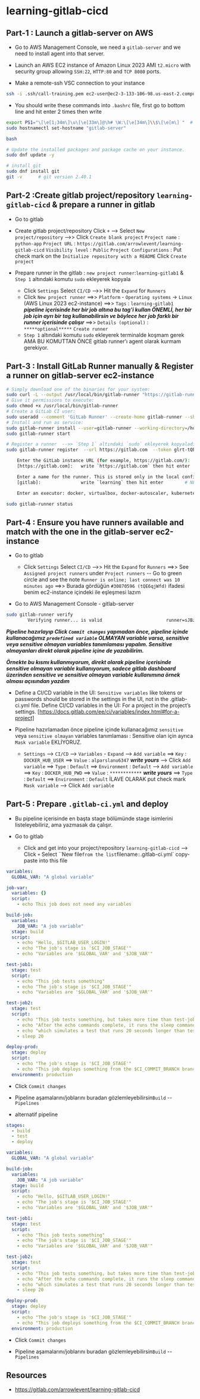 # learning-gitlab-cicd

## Part-1 : Launch a gitlab-server on AWS

- Go to AWS Management Console, we need a `gitlab-server` and we need to install agent into that server.

- Launch an AWS EC2 instance of Amazon Linux 2023 AMI `t2.micro` with security group allowing `SSH:22`, `HTTP:80` and `TCP 8080` ports.

- Make a remote-ssh VSC connection to your instance

```bash
ssh -i .ssh/call-training.pem ec2-user@ec2-3-133-106-98.us-east-2.compute.amazonaws.com
```

- You should write these commands into `.bashrc` file, first go to bottom line and hit enter 2 times then write

```bash (.bashrc)
export PS1="\[\e[1;34m\]\u\[\e[33m\]@\h# \W:\[\e[34m\]\\$\[\e[m\] "  # yellow-blue-yellow
sudo hostnamectl set-hostname "gitlab-server"
```

```bash (pwd : home/ec2-user)
bash

# Update the installed packages and package cache on your instance.
sudo dnf update -y

# install git
sudo dnf install git
git -v      # git version 2.40.1
```

## Part-2 :Create gitlab project/repository `learning-gitlab-cicd` & prepare a runner in gitlab

- Go to gitlab

- Create gitlab project/repository
  Click `+` --> Select `New project/repository` -->> Click `Create blank project`
  `Project name` : `python-app`
  `Project URL` : `https://gitlab.com/arrowlevent/learning-gitlab-cicd`
  `Visibility level` : `Public`
  `Project Configurations` : Put check mark on the `Initialize repository with a README`
  Click `Create project`

- Prepare runner in the gitlab : `new project runner`:`learning-gitlab1` & `Step 1` altındaki komutu `sudo` ekleyerek kopyala
  - Click `Settings` Select `CI/CD` -->> Hit the `Expand` for `Runners`
  - Click `New project runner` ==>> `Platform` - `Operating systems` -> `Linux` (AWS Linux 2023 ec2-instance)
    ==>> `Tags` : `learning-gitlab1` **_pipeline içerisinde her bir job altına bu tag'i kullan ÖNEMLİ, her bir job için ayrı bir tag kullanabilirsin ve böylece her job farklı bir runner içerisinde çalışır_**
    ==>> `Details (optional)` : `*****optional*****`
    `Create runner`
  - `Step 1` altındaki komutu `sudo` ekleyerek terminalde koşmam gerek AMA BU KOMUTTAN ÖNCE gitlab runner'ı agent olarak kurmam gerekiyor.

## Part-3 : Install GitLab Runner manually & Register a runner on gitlab-server ec2-instance

```bash (pwd : home/ec2-user)
# Simply download one of the binaries for your system:
sudo curl -L --output /usr/local/bin/gitlab-runner "https://gitlab-runner-downloads.s3.amazonaws.com/latest/binaries/gitlab-runner-linux-amd64"
# Give it permissions to execute:
sudo chmod +x /usr/local/bin/gitlab-runner
# Create a GitLab CI user:
sudo useradd --comment 'GitLab Runner' --create-home gitlab-runner --shell /bin/bash
# Install and run as service:
sudo gitlab-runner install --user=gitlab-runner --working-directory=/home/gitlab-runner
sudo gitlab-runner start

# Register a runner  -->> `Step 1` altındaki `sudo` ekleyerek kopyaladığın komutu yapıştır
sudo gitlab-runner register  --url https://gitlab.com  --token glrt-tQE6qjWfdF2S7QzwdDeT

    Enter the GitLab instance URL (for example, https://gitlab.com/):
    [https://gitlab.com]:   write `https://gitlab.com` then hit enter

    Enter a name for the runner. This is stored only in the local config.toml file:
    [gitlab]:               write `learning` then hit enter        # NE YAZDIĞIN FARKETMEZ

    Enter an executor: docker, virtualbox, docker-autoscaler, kubernetes, custom, docker-windows, parallels, shell, ssh, docker+machine, instance:               write `shell` then hit enter     # job İÇERİSİNDE KOMUTLARIMI shell kullanarak execute edeceğim için

sudo gitlab-runner status
```

## Part-4 : Ensure you have runners available and match with the one in the gitlab-server ec2-instance

- Go to gitlab

  - Click `Settings` Select `CI/CD` -->> Hit the `Expand` for `Runners` ==>> See `Assigned project runners` under `Project runners` -- Go to green circle and see the note `Runner is online; last connect was 10 minutes ago` ==>> Burada gördüğün `#30870596 (tQE6qjWfd)` ifadesi benim ec2-instance içindeki ile eşleşmesi lazım

- Go to AWS Management Console - gitlab-server

```bash (pwd : home/ec2-user)
sudo gitlab-runner verify
        Verifying runner... is valid                        runner=sJBzBRhDm        # yukarıdaki ile aynı
```

***Pipeline hazırlayıp Click `Commit changes` yapmadan önce, pipeline içinde kullanacağımız `predefined variable` OLMAYAN variable varsa, sensitive veya sensitive olmayan variables tanımlaması yapalım. Sensitive olmayanları direkt olarak pipeline içine de yazabilirim.***

**_Örnekte bu kısmı kullanmıyorum, direkt olarak pipeline içerisinde sensitive olmayan variable kullanıyorum, sadece gitlab dashboard üzerinden sensitive ve sensitive olmayan variable kullanımına örnek olması açısından yazdım_**

- Define a CI/CD variable in the UI: `Sensitive variables` like tokens or passwords should be stored in the settings in the UI, not in the .gitlab-ci.yml file. Define CI/CD variables in the UI:
  For a project in the project’s settings. [https://docs.gitlab.com/ee/ci/variables/index.html#for-a-project]

- Pipeline hazırlamadan önce pipeline içinde kullanacağımız `sensitive` veya `sensitive olmayan` variables tanımlaması :
  Sensitive olan için ayrıca `Mask variable` EKLİYORUZ.
   - `Settings` --> `CI/CD` --> `Variables` - `Expand` --> `Add variable` ==> `Key` : `DOCKER_HUB_USER`
                                                                          ==> `Value` : `alparslanu6347`  ***write yours*** 
                                                                                                          --> Click `Add variable`
                                                                          ==> `Type` : `Default`
                                                                          ==> `Environment` : `Default`
                                                       --> `Add variable` ==> `Key` : `DOCKER_HUB_PWD`
                                                                          ==> `Value` : `************`  ***write yours***
                                                                          ==> `Type` : `Default`
                                                                          ==> `Environment` : `Default`
                                                                          İLAVE OLARAK put check mark `Mask variable` --> Click `Add variable`

## Part-5 : Prepare `.gitlab-ci.yml` and deploy

- Bu pipeline içerisinde en başta stage bölümünde stage isimlerini listeleyebiliriz, ama yazmasak da çalışır.

- Go to gitlab
  - Click and get into your project/repository `learning-gitlab-cicd` --> Click `+` Select ``New file` from the list
    `filename` : `.gitlab-ci.yml`
    copy-paste into this file

```yaml (.gitlab-ci.yml)
variables:
  GLOBAL_VAR: "A global variable"

job-var:
  variables: {}
  script:
    - echo This job does not need any variables

build-job:
  variables:
    JOB_VAR: "A job variable"
  stage: build
  script:
    - echo "Hello, $GITLAB_USER_LOGIN!"
    - echo "The job's stage is '$CI_JOB_STAGE'"
    - echo "Variables are '$GLOBAL_VAR' and '$JOB_VAR'"

test-job1:
  stage: test
  script:
    - echo "This job tests something"
    - echo "The job's stage is '$CI_JOB_STAGE'"
    - echo "Variables are '$GLOBAL_VAR' and '$JOB_VAR'"

test-job2:
  stage: test
  script:
    - echo "This job tests something, but takes more time than test-job1."
    - echo "After the echo commands complete, it runs the sleep command for 20 seconds"
    - echo "which simulates a test that runs 20 seconds longer than test-job1"
    - sleep 20

deploy-prod:
  stage: deploy
  script:
    - echo "The job's stage is '$CI_JOB_STAGE'"
    - echo "This job deploys something from the $CI_COMMIT_BRANCH branch."
  environment: production
```

- Click `Commit changes`
- Pipeline aşamalarını/joblarını buradan gözlemleyebilirsin`Build` -- `Pipelines`

- alternatif pipeline

```yaml (.gitlab-ci.yml)
stages:
  - build
  - test
  - deploy

variables:
  GLOBAL_VAR: "A global variable"

build-job:
  variables:
    JOB_VAR: "A job variable"
  stage: build
  script:
    - echo "Hello, $GITLAB_USER_LOGIN!"
    - echo "The job's stage is '$CI_JOB_STAGE'"
    - echo "Variables are '$GLOBAL_VAR' and '$JOB_VAR'"

test-job1:
  stage: test
  script:
    - echo "This job tests something"
    - echo "The job's stage is '$CI_JOB_STAGE'"
    - echo "Variables are '$GLOBAL_VAR' and '$JOB_VAR'"

test-job2:
  stage: test
  script:
    - echo "This job tests something, but takes more time than test-job1."
    - echo "After the echo commands complete, it runs the sleep command for 20 seconds"
    - echo "which simulates a test that runs 20 seconds longer than test-job1"
    - sleep 20

deploy-prod:
  stage: deploy
  script:
    - echo "The job's stage is '$CI_JOB_STAGE'"
    - echo "This job deploys something from the $CI_COMMIT_BRANCH branch."
  environment: production
```
- Click `Commit changes`

- Pipeline aşamalarını/joblarını buradan gözlemleyebilirsin`Build` -- `Pipelines`

## Resources

- https://gitlab.com/arrowlevent/learning-gitlab-cicd